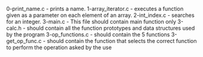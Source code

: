 0-print_name.c - prints a name.
1-array_iterator.c - executes a function given as a parameter on each element of an array.
2-int_index.c - searches for an integer.
3-main.c - This file should contain main function only
3-calc.h - should contain all the function prototypes and data structures used by the program
3-op_functions.c -  should contain the 5 functions
3-get_op_func.c - should contain the function that selects the correct function to perform the operation asked by the use
